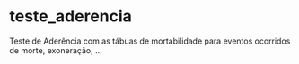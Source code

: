 # teste_aderencia
 Teste de Aderência com as tábuas de mortabilidade para eventos ocorridos de morte, exoneração, ...

